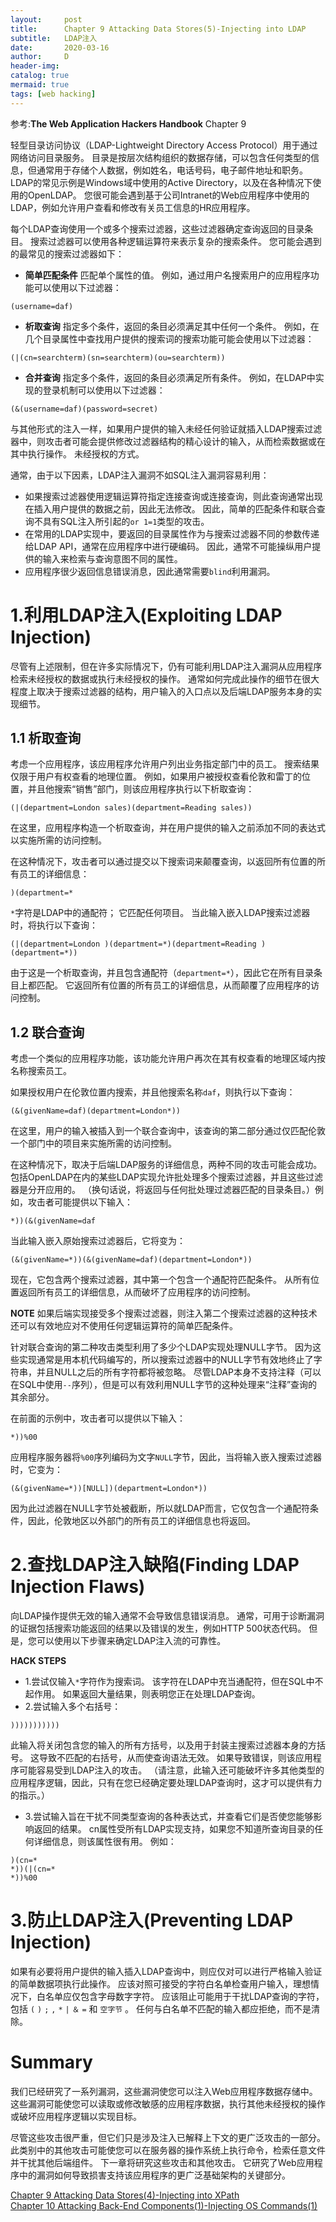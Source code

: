```yaml
---
layout:     post
title:      Chapter 9 Attacking Data Stores(5)-Injecting into LDAP
subtitle:   LDAP注入
date:       2020-03-16
author:     D
header-img: 
catalog: true
mermaid: true
tags: [web hacking]
---
```


参考:**The Web Application Hackers Handbook** Chapter 9

轻型目录访问协议（LDAP-Lightweight Directory Access Protocol）用于通过网络访问目录服务。 目录是按层次结构组织的数据存储，可以包含任何类型的信息，但通常用于存储个人数据，例如姓名，电话号码，电子邮件地址和职务。 LDAP的常见示例是Windows域中使用的Active Directory，以及在各种情况下使用的OpenLDAP。 您很可能会遇到基于公司Intranet的Web应用程序中使用的LDAP，例如允许用户查看和修改有关员工信息的HR应用程序。

每个LDAP查询使用一个或多个搜索过滤器，这些过滤器确定查询返回的目录条目。 搜索过滤器可以使用各种逻辑运算符来表示复杂的搜索条件。 您可能会遇到的最常见的搜索过滤器如下：

- **简单匹配条件** 匹配单个属性的值。 例如，通过用户名搜索用户的应用程序功能可以使用以下过滤器：
```
(username=daf)
```
- **析取查询** 指定多个条件，返回的条目必须满足其中任何一个条件。 例如，在几个目录属性中查找用户提供的搜索词的搜索功能可能会使用以下过滤器：
```
(|(cn=searchterm)(sn=searchterm)(ou=searchterm))
```
- **合并查询** 指定多个条件，返回的条目必须满足所有条件。 例如，在LDAP中实现的登录机制可以使用以下过滤器：
```
(&(username=daf)(password=secret)
```
与其他形式的注入一样，如果用户提供的输入未经任何验证就插入LDAP搜索过滤器中，则攻击者可能会提供修改过滤器结构的精心设计的输入，从而检索数据或在其中执行操作。 未经授权的方式。

通常，由于以下因素，LDAP注入漏洞不如SQL注入漏洞容易利用：
- 如果搜索过滤器使用逻辑运算符指定连接查询或连接查询，则此查询通常出现在插入用户提供的数据之前，因此无法修改。 因此，简单的匹配条件和联合查询不具有SQL注入所引起的`or 1=1`类型的攻击。
- 在常用的LDAP实现中，要返回的目录属性作为与搜索过滤器不同的参数传递给LDAP API，通常在应用程序中进行硬编码。 因此，通常不可能操纵用户提供的输入来检索与查询意图不同的属性。
- 应用程序很少返回信息错误消息，因此通常需要`blind`利用漏洞。

# 1.利用LDAP注入(Exploiting LDAP Injection)

尽管有上述限制，但在许多实际情况下，仍有可能利用LDAP注入漏洞从应用程序检索未经授权的数据或执行未经授权的操作。 通常如何完成此操作的细节在很大程度上取决于搜索过滤器的结构，用户输入的入口点以及后端LDAP服务本身的实现细节。

## 1.1 析取查询

考虑一个应用程序，该应用程序允许用户列出业务指定部门中的员工。 搜索结果仅限于用户有权查看的地理位置。 例如，如果用户被授权查看伦敦和雷丁的位置，并且他搜索“销售”部门，则该应用程序执行以下析取查询：
```
(|(department=London sales)(department=Reading sales))
```
在这里，应用程序构造一个析取查询，并在用户提供的输入之前添加不同的表达式以实施所需的访问控制。

在这种情况下，攻击者可以通过提交以下搜索词来颠覆查询，以返回所有位置的所有员工的详细信息：
```
)(department=*
```
`*`字符是LDAP中的通配符； 它匹配任何项目。 当此输入嵌入LDAP搜索过滤器时，将执行以下查询：
```
(|(department=London )(department=*)(department=Reading )(department=*))
```
由于这是一个析取查询，并且包含通配符（`department=*`），因此它在所有目录条目上都匹配。 它返回所有位置的所有员工的详细信息，从而颠覆了应用程序的访问控制。

## 1.2 联合查询

考虑一个类似的应用程序功能，该功能允许用户再次在其有权查看的地理区域内按名称搜索员工。

如果授权用户在伦敦位置内搜索，并且他搜索名称`daf`，则执行以下查询：
```
(&(givenName=daf)(department=London*))
```
在这里，用户的输入被插入到一个联合查询中，该查询的第二部分通过仅匹配伦敦一个部门中的项目来实施所需的访问控制。

在这种情况下，取决于后端LDAP服务的详细信息，两种不同的攻击可能会成功。 包括OpenLDAP在内的某些LDAP实现允许批处理多个搜索过滤器，并且这些过滤器是分开应用的。 （换句话说，将返回与任何批处理过滤器匹配的目录条目。）例如，攻击者可能提供以下输入：
```
*))(&(givenName=daf
```
当此输入嵌入原始搜索过滤器后，它将变为：
```
(&(givenName=*))(&(givenName=daf)(department=London*))
```
现在，它包含两个搜索过滤器，其中第一个包含一个通配符匹配条件。 从所有位置返回所有员工的详细信息，从而破坏了应用程序的访问控制。

**NOTE**
如果后端实现接受多个搜索过滤器，则注入第二个搜索过滤器的这种技术还可以有效地应对不使用任何逻辑运算符的简单匹配条件。

针对联合查询的第二种攻击类型利用了多少个LDAP实现处理NULL字节。 因为这些实现通常是用本机代码编写的，所以搜索过滤器中的NULL字节有效地终止了字符串，并且NULL之后的所有字符都将被忽略。 尽管LDAP本身不支持注释（可以在SQL中使用`--`序列），但是可以有效利用NULL字节的这种处理来“注释”查询的其余部分。

在前面的示例中，攻击者可以提供以下输入：
```
*))%00
```
应用程序服务器将`%00`序列编码为文字`NULL`字节，因此，当将输入嵌入搜索过滤器时，它变为：
```
(&(givenName=*))[NULL])(department=London*))
```
因为此过滤器在NULL字节处被截断，所以就LDAP而言，它仅包含一个通配符条件，因此，伦敦地区以外部门的所有员工的详细信息也将返回。

# 2.查找LDAP注入缺陷(Finding LDAP Injection Flaws)

向LDAP操作提供无效的输入通常不会导致信息错误消息。 通常，可用于诊断漏洞的证据包括搜索功能返回的结果以及错误的发生，例如HTTP 500状态代码。 但是，您可以使用以下步骤来确定LDAP注入流的可靠性。

**HACK STEPS**
- 1.尝试仅输入`*`字符作为搜索词。 该字符在LDAP中充当通配符，但在SQL中不起作用。 如果返回大量结果，则表明您正在处理LDAP查询。
- 2.尝试输入多个右括号：
```
)))))))))))
```
此输入将关闭包含您的输入的所有方括号，以及用于封装主搜索过滤器本身的方括号。 这导致不匹配的右括号，从而使查询语法无效。 如果导致错误，则该应用程序可能容易受到LDAP注入的攻击。 （请注意，此输入还可能破坏许多其他类型的应用程序逻辑，因此，只有在您已经确定要处理LDAP查询时，这才可以提供有力的指示。）
- 3.尝试输入旨在干扰不同类型查询的各种表达式，并查看它们是否使您能够影响返回的结果。 cn属性受所有LDAP实现支持，如果您不知道所查询目录的任何详细信息，则该属性很有用。 例如：
```
)(cn=*
*))(|(cn=*
*))%00
```

# 3.防止LDAP注入(Preventing LDAP Injection)

如果有必要将用户提供的输入插入LDAP查询中，则应仅对可以进行严格输入验证的简单数据项执行此操作。 应该对照可接受的字符白名单检查用户输入，理想情况下，白名单应仅包含字母数字字符。 应该阻止可能用于干扰LDAP查询的字符，包括 `(` `)` `;` `,` `*` `|` `＆` `=` 和 `空字节` 。 任何与白名单不匹配的输入都应拒绝，而不是清除。

# Summary
我们已经研究了一系列漏洞，这些漏洞使您可以注入Web应用程序数据存储中。 这些漏洞可能使您可以读取或修改敏感的应用程序数据，执行其他未经授权的操作或破坏应用程序逻辑以实现目标。

尽管这些攻击很严重，但它们只是涉及注入已解释上下文的更广泛攻击的一部分。 此类别中的其他攻击可能使您可以在服务器的操作系统上执行命令，检索任意文件并干扰其他后端组件。 下一章将研究这些攻击和其他攻击。 它研究了Web应用程序中的漏洞如何导致损害支持该应用程序的更广泛基础架构的关键部分。


[Chapter 9 Attacking Data Stores(4)-Injecting into XPath](https://dm116.github.io/2020/03/15/attacking-data-stores_4/)<br>
[Chapter 10 Attacking Back-End Components(1)-Injecting OS Commands(1)](https://dm116.github.io/2020/03/15/attacking-back-end-components_1_1/)<br>
